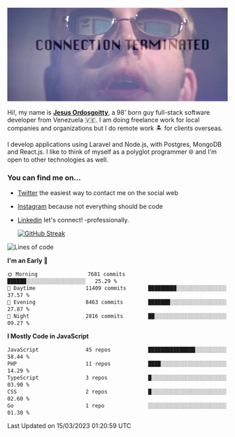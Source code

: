 ![hackers movie reference](./disconnected.jpg)

Hi!, my name is [**Jesus Ordosgoitty**](https://jodaz.xyz), a 98' born guy full-stack software developer from Venezuela 🇻🇪. I am doing freelance work for local companies and organizations but I do remote work 🏝️ for clients overseas. 

I develop applications using Laravel and Node.js, with Postgres, MongoDB and React.js. I like to think of myself as a polyglot programmer 🌐 and I'm open to other technologies as well.

### You can find me on...

- [Twitter](https://twitter.com/jodaz_) the easiest way to contact me on the social web
- [Instagram](https://instagram.com/jodaz_) because not everything should be code
- [Linkedin](https://linkedin.com/in/jodaz) let's connect! -professionally.


    [![GitHub Streak](https://streak-stats.demolab.com?user=jodaz&theme=tokyonight)](https://git.io/streak-stats)

<!--START_SECTION:waka-->
![Lines of code](https://img.shields.io/badge/From%20Hello%20World%20I%27ve%20Written-90.2%20million%20lines%20of%20code-blue)

**I'm an Early 🐤** 

```text
🌞 Morning                7681 commits        ██████░░░░░░░░░░░░░░░░░░░   25.29 % 
🌆 Daytime                11409 commits       █████████░░░░░░░░░░░░░░░░   37.57 % 
🌃 Evening                8463 commits        ███████░░░░░░░░░░░░░░░░░░   27.87 % 
🌙 Night                  2816 commits        ██░░░░░░░░░░░░░░░░░░░░░░░   09.27 % 
```


**I Mostly Code in JavaScript** 

```text
JavaScript               45 repos            ███████████████░░░░░░░░░░   58.44 % 
PHP                      11 repos            ████░░░░░░░░░░░░░░░░░░░░░   14.29 % 
TypeScript               3 repos             █░░░░░░░░░░░░░░░░░░░░░░░░   03.90 % 
CSS                      2 repos             █░░░░░░░░░░░░░░░░░░░░░░░░   02.60 % 
Go                       1 repo              ░░░░░░░░░░░░░░░░░░░░░░░░░   01.30 % 
```




 Last Updated on 15/03/2023 01:20:59 UTC
<!--END_SECTION:waka-->
